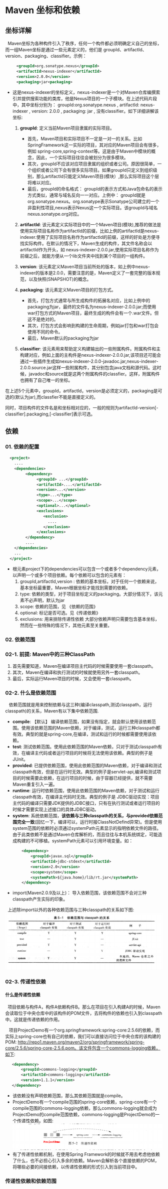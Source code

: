 # Maven 坐标和依赖
## 坐标详解
&nbsp;&nbsp;Maven坐标为各种构件引入了秩序，任何一个构件都必须明确定义自己的坐标，而一组Maven坐标是通过一些元素定义的，他们是 groupId、artifactId、version、packaging、classifier。示例：

   ```xml
        <groupId>org.sonatype.nexus</groupId>
        <artifactId>nexus-indexer</artifactId>
        <version>2.0.0</version>
        <packaging>jar<packaging>
   ```

  - 这是nexus-indexer的坐标定义，nexus-indexer是一个对Maven仓库编撰索引并提供搜索功能的类库，他是Nexus项目的一个子模块。在上述代码片段中，其中坐标分别为： groupId:org.sonatype.nexus , artifactId: nexus-indexer , version: 2.0.0 , packaging: jar , 没有classifier。如下详细讲解该坐标:

    1. **groupId**: 定义当前Maven项目隶属的实际项目。
        + 首先，Maven项目和实际项目不一定是一对一的关系。比如SpringFramework这一实际的项目，其对应的Maven项目会有很多，例如 spring-core,spring-context等。这是由于Maven中模块的概念，因此，一个实际项目往往会被划分为很多模块。
        + 其次，groupId不应该对应项目隶属的组织或者公司。原因很简单，一个组织或者公司下会有很多实际项目。如果groupId只定义到组织级别，那么artifactId只能定义Maven项目(模块）,那么实际项目这个层将难以对应。
        + 最后，groupId的命名格式： groupId的表示方式和Java包命名的表示方式类似，通常与域名反向一一对应。上例中： groupId就是org.sonatype.nexus。org.sonatype表示Sonatype公司建立的一个非盈利性项目,nexus表示Nexus这一个实际项目。该groupId与域名nexus.sonatype.org对应。

    2. **artifactId**: 该元素定义实际项目中的一个Maven项目(模块),推荐的做法是使用实际项目名称作为artifactId的前缀，比如上例的artifactId是nexus-indexer.使用了实际项目名称作为artifactId的前缀，这样的好处是方便寻找实际构件。在默认的情况下，Maven生成的构件，其文件名称会以artifactId作为开头，如 nexus-indexer-2.0.0.jar,使用实际项目名称作为前缀之后，就能方便从一个lib文件夹中找到某个项目的一组构件。
    3. **version**: 该元素定义Maven项目当前所处的版本，如上例中nexus-indexer的版本是2.0.0，需要注意的是，Maven定义了一套完整的版本规范，以及快照(SNAPSHOT)的概念。
    4. **packaging**: 该元素定义Maven项目的打包方式。
        + 首先，打包方式通常与所生成构件的拓展名对应，比如上例中的packaging为jar，最终的文件名为nexus-indexer-2.0.0.jar;而使用war打包方式的Maven项目，最终生成的构件会有一个.war文件。但这不是绝对的。
        + 其次，打包方式会影响到构建的生命周期，例如jar打包和war打包会使用不同的命令。
        + 最后，Maven默认的packaging为jar
    5. **classifier**: 该元素用来帮助定义构建输出的一些附属构件。附属构件和主构建对应，例如上面的主构件是nexus-indexer-2.0.0.jar,该项目还可能会通过一些插件生成如nexus-indexer-2.0.0-javadoc.jar,nexus-indexer-2.0.0.source.jar这样一些附属构件，其分别包含java文档和源代码。这时候，javadoc和source就是这两个附属构件的classfier。这样，附属构件也拥有了自己唯一的坐标。

在上述5个元素中，groupId，artifactId，version是必须定义的，packaging是可选的(默认为jar),而classfier不能是直接定义的。

同时，项目构件的文件名是和坐标相对应的，一般的规则为artifactId-version\[-classifier\].packaging,\[-classifier\]表示可选。

## 依赖
### 01. 依赖的配置
  ```xml
    <project>
      ....
      <dependencies>
           <dependency>
                <groupId> ...</groupId>
                <artifactId>....</artifactId>
                <version>...</version>
                <type>...</type>
                <scope>...</scope>
                <optional>...</optional>
                <exclusions>
                   <exclusion>
                     ....
                   </exclusion>
                </exclusions>
           </dependency>
           ....
      </dependencies>
      ...
    </project>
  ```
+ 根元素project下的dependencies可以包含一个或者多个dependency元素，以声明一个或多个项目依赖。每个依赖可以包含的元素有：
   1. groupId,artifactId,version : 依赖的基本坐标，对于任何一个依赖来说，基本坐标最重要，Maven根据坐标才能找到需要的依赖。
   2. type: 依赖的类型，对于项目坐标定义的packaging。大部分情况下，该元素不必声明，默认为jar
   3. scope: 依赖的范围，见 《依赖的范围》
   4. optional: 标记是否可选。见《传递依赖》
   5. exclusions: 用来排除传递性依赖
大部分依赖声明只需要包含基本坐标，然而在一些特殊的情况下，其他元素至关重要。

### 02. 依赖范围 
### 02-1. 前提: Maven中的三种ClassPath
1. 首先需要知道，Maven在编译项目主代码的时候需要使用一套classpath。
2. 其次，Maven在编译和执行测试的时候就使用另外一套classpath。
3. 最后，实际运行Maven项目的时候，又会使用一套classpath。
### 02-2. 什么是依赖范围
&nbsp;&nbsp; 依赖范围就是用来控制依赖与这三种(编译classpath,测试classpath，运行classpath)的关系，Maven有以下集中依赖范围.
+ **compile**: 【默认】 编译依赖范围，如果没有指定，就会默认使用该依赖范围。使用该依赖范围的Maven依赖，对于编译，测试，运行三种classpath都有效。典型的就是spring-core,在编译，测试和运行的时候都需要使用该依赖。
+ **test**: 测试依赖范围。使用此依赖范围的Maven依赖，只对于测试classpath有效，在编译主代码或者运行项目的时候将无法使用该依赖。典型的例子是JUnit。
+ **provided**: 已提供依赖范围，使用此依赖范围的Maven依赖，对于编译和测试classpath有效，但是在运行时无效。典型的例子是servlet-api,编译和测试项目的时候需要此依赖，在运行项目的时候，由于容器已经提供，就不需要Maven重复引入一遍。
+ **runtime**: 运行时依赖范围，使用此依赖范围的Maven依赖，对于测试和运行classpath有效，在编译主代码时无效。典型的例子是 JDBC驱动实现：项目主代码的编译只需要JDK提供的JDBC接口，只有在执行测试或者运行项目的时候才需要实现上述接口的具体JDBC驱动。
+ **system**: 系统依赖范围，**该依赖与三种classpath的关系，与provided依赖范围完全一致**(回忆一下，编译可以，运行时报ClassNotDefind异常)。但是使用system范围的依赖时必须通过systemPath元素显示的指明依赖文件的路径。由于此类依赖不是通过Maven仓库解析的，而且往往与本机系统绑定，可能造成构建的不可移植。systemPath元素可以引用环境变量。如：
  ```xml
      <dependency>
          <groupId>javax.sql</groupId>
          <artifactId>jdbc-stdext</artifactId>
          <version>2.0</version>
          <scope>system</scope>
          <systemPath>${java.home}/lib/rt.jar</systemPath>
      </dependency>
  ```
+ import(Maven2.0.9及以上)： 导入依赖范围，该依赖范围不会对三种classpath产生实际的印象。

&nbsp;&nbsp;上述除import以外的各种依赖范围与三种classpath的关系如下图:   <img src="./pics/Maven-dep-001.png"/>

### 02-3. 传递性依赖
#### 什么是传递性依赖
&nbsp;&nbsp;项目依赖与构件A，构件A依赖构件B。那么在项目在引入构建A的时候，Maven会读取位于中央仓库中的该构件的POM文件，去将构件的依赖也引入到classpath中。这就是传递依赖的作用。

&nbsp;&nbsp; 项目ProjectDemo有一个org.springframework:spring-core:2.5.6的依赖，而实际上spring-core也有自己的依赖，我们可以直接访问位于中央仓库的该构建的POM: http://repo1.maven.org/maven2/org/springframework/spring-core/2.5.6/spring-core-2.5.6.pom。该文件包含一个commons-logging依赖，如下:
```xml
   <dependency>
       <groupId>commons-logging</groupId>
       <artifactId>commons-logging</artifactId>
       <version>1.1.1</version>
   </dependency>
```
- 该依赖没有声明依赖范围，那么其依赖范围就是compile。 
- ProjectDemo有一个compile范围的spring-core依赖，spring-core有一个compile范围的commons-logging依赖，那么commons-logging就会成为ProjectDemo的compile范围依赖，commons-logging是ProjectDemo的一个传递性依赖。如图:  <img src="./pics/Maven-dep-002.png"/>
- 有了传递性依赖机制，在使用Spring Framework的时候就不用去考虑他依赖了什么，也不必担心引入多余的依赖。Maven会解析各个直接依赖的POM，将哪些必要的间接依赖，以传递性依赖的形式引入到当前项目中。

### 传递性依赖和依赖范围
